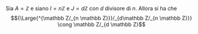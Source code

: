 Sia $A = \mathbb Z$ e siano $I = n\mathbb Z$ e $J = d \mathbb Z$ con $d$ divisore di $n$. Allora si ha che  $${\Large{^{\mathbb Z/_{n \mathbb Z}}}/_{d\mathbb Z/_{n \mathbb Z}}} \cong \mathbb Z/_{d \mathbb Z}$$